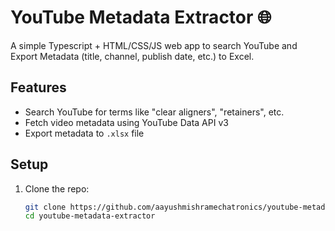 # YouTube Metadata Extractor 🌐

A simple Typescript + HTML/CSS/JS web app to search YouTube and Export Metadata (title, channel, publish date, etc.) to Excel.

## Features
- Search YouTube for terms like "clear aligners", "retainers", etc.
- Fetch video metadata using YouTube Data API v3
- Export metadata to `.xlsx` file

## Setup

1. Clone the repo:
   ```bash
   git clone https://github.com/aayushmishramechatronics/youtube-metadata-extractor.git
   cd youtube-metadata-extractor
